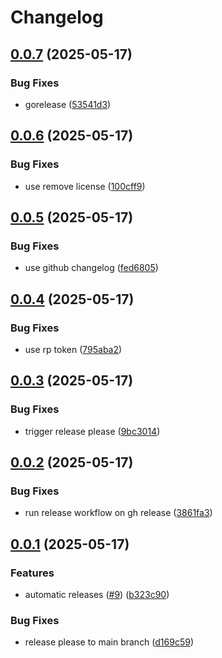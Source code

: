 # Changelog

## [0.0.7](https://github.com/cameroncuttingedge/terminal-timer/compare/v0.0.6...v0.0.7) (2025-05-17)


### Bug Fixes

* gorelease ([53541d3](https://github.com/cameroncuttingedge/terminal-timer/commit/53541d359a7f6897a0d98fcb5bbdf5864f2a8bd2))

## [0.0.6](https://github.com/cameroncuttingedge/terminal-timer/compare/v0.0.5...v0.0.6) (2025-05-17)


### Bug Fixes

* use remove license ([100cff9](https://github.com/cameroncuttingedge/terminal-timer/commit/100cff978405813627c15102d79dfc396ebba489))

## [0.0.5](https://github.com/cameroncuttingedge/terminal-timer/compare/v0.0.4...v0.0.5) (2025-05-17)


### Bug Fixes

* use github changelog ([fed6805](https://github.com/cameroncuttingedge/terminal-timer/commit/fed6805c2ddde5f02f13b79a760b017d8e548986))

## [0.0.4](https://github.com/cameroncuttingedge/terminal-timer/compare/v0.0.3...v0.0.4) (2025-05-17)


### Bug Fixes

* use rp token ([795aba2](https://github.com/cameroncuttingedge/terminal-timer/commit/795aba204caa0a03a5192d53e2e00059dcd26e2d))

## [0.0.3](https://github.com/cameroncuttingedge/terminal-timer/compare/v0.0.2...v0.0.3) (2025-05-17)


### Bug Fixes

* trigger release please ([9bc3014](https://github.com/cameroncuttingedge/terminal-timer/commit/9bc30144b93216d34269105ae8194059b372a3d6))

## [0.0.2](https://github.com/cameroncuttingedge/terminal-timer/compare/v0.0.1...v0.0.2) (2025-05-17)


### Bug Fixes

* run release workflow on gh release ([3861fa3](https://github.com/cameroncuttingedge/terminal-timer/commit/3861fa3a0f962ba8e86cd9db37359ddf1cdd3562))

## [0.0.1](https://github.com/cameroncuttingedge/terminal-timer/compare/v1.0.0...v0.0.1) (2025-05-17)


### Features

* automatic  releases ([#9](https://github.com/cameroncuttingedge/terminal-timer/issues/9)) ([b323c90](https://github.com/cameroncuttingedge/terminal-timer/commit/b323c906cd2d65e906b60dff887cc22a7c7f2d4a))


### Bug Fixes

* release please to main branch ([d169c59](https://github.com/cameroncuttingedge/terminal-timer/commit/d169c59ad93528ddf9b21e3cce0bf6f54faed91f))
